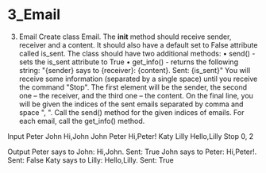 # 3_Email
3.	Email
Create class Email. The __init__ method should receive sender, receiver and a content. It should also have a default set to False attribute called is_sent. The class should have two additional methods:
•	send() - sets the is_sent attribute to True
•	get_info() - returns the following string: "{sender} says to {receiver}: {content}. Sent: {is_sent}"
You will receive some information (separated by a single space) until you receive the command "Stop". The first element will be the sender, the second one – the receiver, and the third one – the content. On the final line, you will be given the indices of the sent emails separated by comma and space ", ". 
Call the send() method for the given indices of emails. For each email, call the get_info() method.

Input
Peter John Hi,John
John Peter Hi,Peter!
Katy Lilly Hello,Lilly
Stop
0, 2

Output
Peter says to John: Hi,John. Sent: True
John says to Peter: Hi,Peter!. Sent: False
Katy says to Lilly: Hello,Lilly. Sent: True
